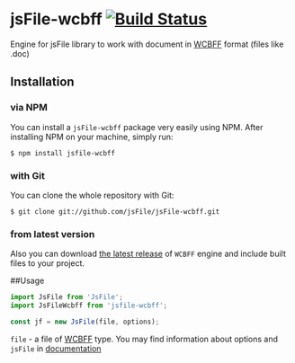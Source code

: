 # jsFile-wcbff [![Build Status](https://secure.travis-ci.org/jsFile/jsFile-wcbff.png?branch=master)](https://travis-ci.org/jsFile/jsFile-wcbff)
Engine for jsFile library to work with document in [WCBFF](https://en.wikipedia.org/wiki/Compound_File_Binary_Format) format (files like .doc)

## Installation
### via NPM

You can install a <code>jsFile-wcbff</code> package very easily using NPM. After
installing NPM on your machine, simply run:
````
$ npm install jsfile-wcbff
````

### with Git

You can clone the whole repository with Git:
````
$ git clone git://github.com/jsFile/jsFile-wcbff.git
````

### from latest version

Also you can download [the latest release](https://github.com/jsFile/jsFile-wcbff/tree/master/dist) of `WCBFF` engine and include built files to your project.


##Usage
````js
import JsFile from 'JsFile';
import JsFileWcbff from 'jsfile-wcbff';

const jf = new JsFile(file, options);
````
`file` - a file of [WCBFF](https://en.wikipedia.org/wiki/Compound_File_Binary_Format) type. You may find information about options and `jsFile` in [documentation](https://github.com/jsFile/jsFile#installation)
